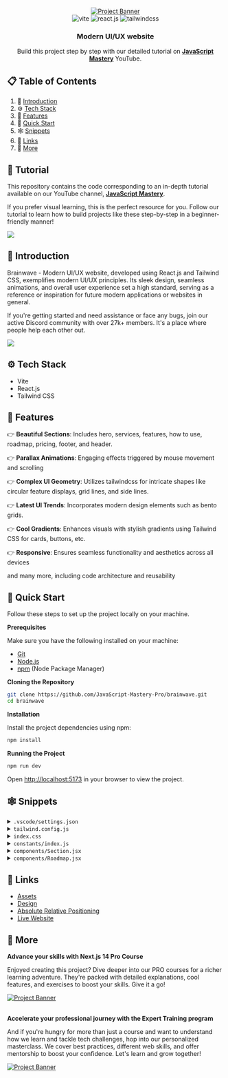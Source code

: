 <div align="center">
  <br />
    <a href="https://youtu.be/B91wc5dCEBA" target="_blank">
      <img src="https://i.ibb.co/Kqdv8j1/Image-from.png" alt="Project Banner">
    </a>
  <br />

  <div>
    <img src="https://img.shields.io/badge/-Vite-black?style=for-the-badge&logoColor=white&logo=vite&color=646CFF" alt="vite" />
    <img src="https://img.shields.io/badge/-React_JS-black?style=for-the-badge&logoColor=white&logo=react&color=61DAFB" alt="react.js" />
    <img src="https://img.shields.io/badge/-Tailwind_CSS-black?style=for-the-badge&logoColor=white&logo=tailwindcss&color=06B6D4" alt="tailwindcss" />
  </div>

  <h3 align="center">Modern UI/UX website</h3>

   <div align="center">
     Build this project step by step with our detailed tutorial on <a href="https://www.youtube.com/@javascriptmastery/videos" target="_blank"><b>JavaScript Mastery</b></a> YouTube.
    </div>
</div>

## 📋 <a name="table">Table of Contents</a>

1. 🤖 [Introduction](#introduction)
2. ⚙️ [Tech Stack](#tech-stack)
3. 🔋 [Features](#features)
4. 🤸 [Quick Start](#quick-start)
5. 🕸️ [Snippets](#snippets)
6. 🔗 [Links](#links)
7. 🚀 [More](#more)

## 🚨 Tutorial

This repository contains the code corresponding to an in-depth tutorial available on our YouTube channel, <a href="https://www.youtube.com/@javascriptmastery/videos" target="_blank"><b>JavaScript Mastery</b></a>.

If you prefer visual learning, this is the perfect resource for you. Follow our tutorial to learn how to build projects like these step-by-step in a beginner-friendly manner!

<a href="https://youtu.be/B91wc5dCEBA" target="_blank"><img src="https://github.com/sujatagunale/EasyRead/assets/151519281/1736fca5-a031-4854-8c09-bc110e3bc16d" /></a>

## <a name="introduction">🤖 Introduction</a>

Brainwave - Modern UI/UX website, developed using React.js and Tailwind CSS, exemplifies modern UI/UX principles. Its sleek design, seamless animations, and overall user experience set a high standard, serving as a reference or inspiration for future modern applications or websites in general.

If you're getting started and need assistance or face any bugs, join our active Discord community with over 27k+ members. It's a place where people help each other out.

<a href="https://discord.com/invite/n6EdbFJ" target="_blank"><img src="https://github.com/sujatagunale/EasyRead/assets/151519281/618f4872-1e10-42da-8213-1d69e486d02e" /></a>

## <a name="tech-stack">⚙️ Tech Stack</a>

-   Vite
-   React.js
-   Tailwind CSS

## <a name="features">🔋 Features</a>

👉 **Beautiful Sections**: Includes hero, services, features, how to use, roadmap, pricing, footer, and header.

👉 **Parallax Animations**: Engaging effects triggered by mouse movement and scrolling

👉 **Complex UI Geometry**: Utilizes tailwindcss for intricate shapes like circular feature displays, grid lines, and side lines.

👉 **Latest UI Trends**: Incorporates modern design elements such as bento grids.

👉 **Cool Gradients**: Enhances visuals with stylish gradients using Tailwind CSS for cards, buttons, etc.

👉 **Responsive**: Ensures seamless functionality and aesthetics across all devices

and many more, including code architecture and reusability

## <a name="quick-start">🤸 Quick Start</a>

Follow these steps to set up the project locally on your machine.

**Prerequisites**

Make sure you have the following installed on your machine:

-   [Git](https://git-scm.com/)
-   [Node.js](https://nodejs.org/en)
-   [npm](https://www.npmjs.com/) (Node Package Manager)

**Cloning the Repository**

```bash
git clone https://github.com/JavaScript-Mastery-Pro/brainwave.git
cd brainwave
```

**Installation**

Install the project dependencies using npm:

```bash
npm install
```

**Running the Project**

```bash
npm run dev
```

Open [http://localhost:5173](http://localhost:5173) in your browser to view the project.

## <a name="snippets">🕸️ Snippets</a>

<details>
<summary><code>.vscode/settings.json</code></summary>

```json
{
    "editor.defaultFormatter": "esbenp.prettier-vscode",
    "editor.formatOnSave": true,
    "editor.codeActionsOnSave": {
        "source.fixAll.eslint": "explicit",
        "source.addMissingImports": "explicit"
    },
    "prettier.tabWidth": 2,
    "prettier.useTabs": false,
    "prettier.semi": true,
    "prettier.singleQuote": false,
    "prettier.jsxSingleQuote": false,
    "prettier.trailingComma": "es5",
    "prettier.arrowParens": "always",
    "[javascriptreact]": {
        "editor.defaultFormatter": "esbenp.prettier-vscode"
    },
    "[css]": {
        "editor.defaultFormatter": "vscode.css-language-features"
    },
    "[svg]": {
        "editor.defaultFormatter": "jock.svg"
    }
}
```

</details>

<details>
<summary><code>tailwind.config.js</code></summary>

```javascript
/** @type {import('tailwindcss').Config} */
import { fontFamily } from "tailwindcss/defaultTheme";
import plugin from "tailwindcss/plugin";

export default {
    content: [
        "./index.html",
        "./src/**/*.{js,ts,jsx,tsx}",
        "./public/assets/**/*.{js,ts,jsx,tsx}",
    ],
    theme: {
        extend: {
            colors: {
                color: {
                    1: "#AC6AFF",
                    2: "#FFC876",
                    3: "#FF776F",
                    4: "#7ADB78",
                    5: "#858DFF",
                    6: "#FF98E2",
                },
                stroke: {
                    1: "#26242C",
                },
                n: {
                    1: "#FFFFFF",
                    2: "#CAC6DD",
                    3: "#ADA8C3",
                    4: "#757185",
                    5: "#3F3A52",
                    6: "#252134",
                    7: "#15131D",
                    8: "#0E0C15",
                    9: "#474060",
                    10: "#43435C",
                    11: "#1B1B2E",
                    12: "#2E2A41",
                    13: "#6C7275",
                },
            },
            fontFamily: {
                sans: ["var(--font-sora)", ...fontFamily.sans],
                code: "var(--font-code)",
                grotesk: "var(--font-grotesk)",
            },
            letterSpacing: {
                tagline: ".15em",
            },
            spacing: {
                0.25: "0.0625rem",
                7.5: "1.875rem",
                15: "3.75rem",
            },
            opacity: {
                15: ".15",
            },
            transitionDuration: {
                DEFAULT: "200ms",
            },
            transitionTimingFunction: {
                DEFAULT: "linear",
            },
            zIndex: {
                1: "1",
                2: "2",
                3: "3",
                4: "4",
                5: "5",
            },
            borderWidth: {
                DEFAULT: "0.0625rem",
            },
            backgroundImage: {
                "radial-gradient": "radial-gradient(var(--tw-gradient-stops))",
                "conic-gradient":
                    "conic-gradient(from 225deg, #FFC876, #79FFF7, #9F53FF, #FF98E2, #FFC876)",
                "benefit-card-1": "url(assets/benefits/card-1.svg)",
                "benefit-card-2": "url(assets/benefits/card-2.svg)",
                "benefit-card-3": "url(assets/benefits/card-3.svg)",
                "benefit-card-4": "url(assets/benefits/card-4.svg)",
                "benefit-card-5": "url(assets/benefits/card-5.svg)",
                "benefit-card-6": "url(assets/benefits/card-6.svg)",
            },
        },
    },
    plugins: [
        plugin(function ({ addBase, addComponents, addUtilities }) {
            addBase({});
            addComponents({
                ".container": {
                    "@apply max-w-[77.5rem] mx-auto px-5 md:px-10 lg:px-15 xl:max-w-[87.5rem]":
                        {},
                },
                ".h1": {
                    "@apply font-semibold text-[2.5rem] leading-[3.25rem] md:text-[2.75rem] md:leading-[3.75rem] lg:text-[3.25rem] lg:leading-[4.0625rem] xl:text-[3.75rem] xl:leading-[4.5rem]":
                        {},
                },
                ".h2": {
                    "@apply text-[1.75rem] leading-[2.5rem] md:text-[2rem] md:leading-[2.5rem] lg:text-[2.5rem] lg:leading-[3.5rem] xl:text-[3rem] xl:leading-tight":
                        {},
                },
                ".h3": {
                    "@apply text-[2rem] leading-normal md:text-[2.5rem]": {},
                },
                ".h4": {
                    "@apply text-[2rem] leading-normal": {},
                },
                ".h5": {
                    "@apply text-2xl leading-normal": {},
                },
                ".h6": {
                    "@apply font-semibold text-lg leading-8": {},
                },
                ".body-1": {
                    "@apply text-[0.875rem] leading-[1.5rem] md:text-[1rem] md:leading-[1.75rem] lg:text-[1.25rem] lg:leading-8":
                        {},
                },
                ".body-2": {
                    "@apply font-light text-[0.875rem] leading-6 md:text-base":
                        {},
                },
                ".caption": {
                    "@apply text-sm": {},
                },
                ".tagline": {
                    "@apply font-grotesk font-light text-xs tracking-tagline uppercase":
                        {},
                },
                ".quote": {
                    "@apply font-code text-lg leading-normal": {},
                },
                ".button": {
                    "@apply font-code text-xs font-bold uppercase tracking-wider":
                        {},
                },
            });
            addUtilities({
                ".tap-highlight-color": {
                    "-webkit-tap-highlight-color": "rgba(0, 0, 0, 0)",
                },
            });
        }),
    ],
};
```

</details>

<details>
<summary><code>index.css</code></summary>

```css
@import url("https://fonts.googleapis.com/css2?family=Sora:wght@300;400;600&display=swap");
@import url("https://fonts.googleapis.com/css2?family=Source+Code+Pro:wght@400;600;700&display=swap");
@import url("https://fonts.googleapis.com/css2?family=Space+Grotesk:wght@300&display=swap");

@tailwind base;
@tailwind components;
@tailwind utilities;

:root {
    --font-sora: "Sora", sans-serif;
    --font-code: "Source Code Pro", monospace;
    --font-grotesk: "Space Grotesk", sans-serif;
}

* {
    scroll-behavior: smooth;
}

@layer base {
    body {
        @apply font-sans bg-n-8 text-n-1 text-base;
    }
}

.rotate-45 {
    @apply rotate-[45deg];
}

.rotate-90 {
    @apply rotate-[90deg];
}

.rotate-135 {
    @apply rotate-[135deg];
}

.rotate-180 {
    @apply rotate-[180deg];
}

.rotate-225 {
    @apply rotate-[225deg];
}

.rotate-270 {
    @apply rotate-[270deg];
}

.rotate-315 {
    @apply rotate-[315deg];
}

.rotate-360 {
    @apply rotate-[360deg];
}

.-rotate-45 {
    @apply rotate-[-45deg];
}

.-rotate-90 {
    @apply rotate-[-90deg];
}

.-rotate-135 {
    @apply rotate-[-135deg];
}

.-rotate-180 {
    @apply rotate-[-180deg];
}

.-rotate-225 {
    @apply rotate-[-225deg];
}

.-rotate-270 {
    @apply rotate-[-270deg];
}

.-rotate-315 {
    @apply rotate-[-315deg];
}

.-rotate-360 {
    @apply rotate-[-360deg];
}
```

</details>

<details>
<summary><code>constants/index.js</code></summary>

```javascript
import {
    benefitIcon1,
    benefitIcon2,
    benefitIcon3,
    benefitIcon4,
    benefitImage2,
    chromecast,
    disc02,
    discord,
    discordBlack,
    facebook,
    figma,
    file02,
    framer,
    homeSmile,
    instagram,
    notification2,
    notification3,
    notification4,
    notion,
    photoshop,
    plusSquare,
    protopie,
    raindrop,
    recording01,
    recording03,
    roadmap1,
    roadmap2,
    roadmap3,
    roadmap4,
    searchMd,
    slack,
    sliders04,
    telegram,
    twitter,
    yourlogo,
} from "../../public/assets";

export const navigation = [
    {
        id: "0",
        title: "Features",
        url: "#features",
    },
    {
        id: "1",
        title: "Pricing",
        url: "#pricing",
    },
    {
        id: "2",
        title: "How to use",
        url: "#how-to-use",
    },
    {
        id: "3",
        title: "Roadmap",
        url: "#roadmap",
    },
    {
        id: "4",
        title: "New account",
        url: "#signup",
        onlyMobile: true,
    },
    {
        id: "5",
        title: "Get In Touch",
        url: "#login",
        onlyMobile: true,
    },
];

export const heroIcons = [homeSmile, file02, searchMd, plusSquare];

export const notificationImages = [notification4, notification3, notification2];

export const companyLogos = [yourlogo, yourlogo, yourlogo, yourlogo, yourlogo];

export const brainwaveServices = [
    "Photo generating",
    "Photo enhance",
    "Seamless Integration",
];

export const brainwaveServicesIcons = [
    recording03,
    recording01,
    disc02,
    chromecast,
    sliders04,
];

export const roadmap = [
    {
        id: "0",
        title: "Voice recognition",
        text: "Enable the chatbot to understand and respond to voice commands, making it easier for users to interact with the app hands-free.",
        date: "May 2023",
        status: "done",
        imageUrl: roadmap1,
        colorful: true,
    },
    {
        id: "1",
        title: "Gamification",
        text: "Add game-like elements, such as badges or leaderboards, to incentivize users to engage with the chatbot more frequently.",
        date: "May 2023",
        status: "progress",
        imageUrl: roadmap2,
    },
    {
        id: "2",
        title: "Chatbot customization",
        text: "Allow users to customize the chatbot's appearance and behavior, making it more engaging and fun to interact with.",
        date: "May 2023",
        status: "done",
        imageUrl: roadmap3,
    },
    {
        id: "3",
        title: "Integration with APIs",
        text: "Allow the chatbot to access external data sources, such as weather APIs or news APIs, to provide more relevant recommendations.",
        date: "May 2023",
        status: "progress",
        imageUrl: roadmap4,
    },
];

export const collabText =
    "With smart automation and top-notch security, it's the perfect solution for teams looking to work smarter.";

export const collabContent = [
    {
        id: "0",
        title: "Seamless Integration",
        text: collabText,
    },
    {
        id: "1",
        title: "Smart Automation",
    },
    {
        id: "2",
        title: "Top-notch Security",
    },
];

export const collabApps = [
    {
        id: "0",
        title: "Figma",
        icon: figma,
        width: 26,
        height: 36,
    },
    {
        id: "1",
        title: "Notion",
        icon: notion,
        width: 34,
        height: 36,
    },
    {
        id: "2",
        title: "Discord",
        icon: discord,
        width: 36,
        height: 28,
    },
    {
        id: "3",
        title: "Slack",
        icon: slack,
        width: 34,
        height: 35,
    },
    {
        id: "4",
        title: "Photoshop",
        icon: photoshop,
        width: 34,
        height: 34,
    },
    {
        id: "5",
        title: "Protopie",
        icon: protopie,
        width: 34,
        height: 34,
    },
    {
        id: "6",
        title: "Framer",
        icon: framer,
        width: 26,
        height: 34,
    },
    {
        id: "7",
        title: "Raindrop",
        icon: raindrop,
        width: 38,
        height: 32,
    },
];

export const pricing = [
    {
        id: "0",
        title: "Basic",
        description: "AI chatbot, personalized recommendations",
        price: "0",
        features: [
            "An AI chatbot that can understand your queries",
            "Personalized recommendations based on your preferences",
            "Ability to explore the app and its features without any cost",
        ],
    },
    {
        id: "1",
        title: "Premium",
        description:
            "Advanced AI chatbot, priority support, analytics dashboard",
        price: "9.99",
        features: [
            "An advanced AI chatbot that can understand complex queries",
            "An analytics dashboard to track your conversations",
            "Priority support to solve issues quickly",
        ],
    },
    {
        id: "2",
        title: "Enterprise",
        description: "Custom AI chatbot, advanced analytics, dedicated account",
        price: null,
        features: [
            "An AI chatbot that can understand your queries",
            "Personalized recommendations based on your preferences",
            "Ability to explore the app and its features without any cost",
        ],
    },
];

export const benefits = [
    {
        id: "0",
        title: "Ask anything",
        text: "Lets users quickly find answers to their questions without having to search through multiple sources.",
        backgroundUrl: "assets/benefits/card-1.svg",
        iconUrl: benefitIcon1,
        imageUrl: benefitImage2,
    },
    {
        id: "1",
        title: "Improve everyday",
        text: "The app uses natural language processing to understand user queries and provide accurate and relevant responses.",
        backgroundUrl: "assets/benefits/card-2.svg",
        iconUrl: benefitIcon2,
        imageUrl: benefitImage2,
        light: true,
    },
    {
        id: "2",
        title: "Connect everywhere",
        text: "Connect with the AI chatbot from anywhere, on any device, making it more accessible and convenient.",
        backgroundUrl: "assets/benefits/card-3.svg",
        iconUrl: benefitIcon3,
        imageUrl: benefitImage2,
    },
    {
        id: "3",
        title: "Fast responding",
        text: "Lets users quickly find answers to their questions without having to search through multiple sources.",
        backgroundUrl: "assets/benefits/card-4.svg",
        iconUrl: benefitIcon4,
        imageUrl: benefitImage2,
        light: true,
    },
    {
        id: "4",
        title: "Ask anything",
        text: "Lets users quickly find answers to their questions without having to search through multiple sources.",
        backgroundUrl: "assets/benefits/card-5.svg",
        iconUrl: benefitIcon1,
        imageUrl: benefitImage2,
    },
    {
        id: "5",
        title: "Improve everyday",
        text: "The app uses natural language processing to understand user queries and provide accurate and relevant responses.",
        backgroundUrl: "assets/benefits/card-6.svg",
        iconUrl: benefitIcon2,
        imageUrl: benefitImage2,
    },
];

export const socials = [
    {
        id: "0",
        title: "Discord",
        iconUrl: discordBlack,
        url: "#",
    },
    {
        id: "1",
        title: "Twitter",
        iconUrl: twitter,
        url: "#",
    },
    {
        id: "2",
        title: "Instagram",
        iconUrl: instagram,
        url: "#",
    },
    {
        id: "3",
        title: "Telegram",
        iconUrl: telegram,
        url: "#",
    },
    {
        id: "4",
        title: "Facebook",
        iconUrl: facebook,
        url: "#",
    },
];
```

</details>

<details>
<summary><code>components/Section.jsx</code></summary>

```javascript
import SectionSvg from "../../public/assets/svg/SectionSvg";

const Section = ({
    className,
    id,
    crosses,
    crossesOffset,
    customPaddings,
    children,
}) => (
    <div
        id={id}
        className={`relative 
    ${
        customPaddings ||
        `py-10 lg:py-16 xl:py-20 ${crosses ? "lg:py-32 xl:py-40" : ""}`
    } ${className || ""}`}
    >
        {children}

        <div className="hidden absolute top-0 left-5 w-0.25 h-full bg-stroke-1 pointer-events-none md:block lg:left-7.5 xl:left-10" />
        <div className="hidden absolute top-0 right-5 w-0.25 h-full bg-stroke-1 pointer-events-none md:block lg:right-7.5 xl:right-10" />

        {crosses && (
            <>
                <div
                    className={`hidden absolute top-0 left-7.5 right-7.5 h-0.25 bg-stroke-1 ${
                        crossesOffset && crossesOffset
                    } pointer-events-none lg:block xl:left-10 right-10`}
                />
                <SectionSvg crossesOffset={crossesOffset} />
            </>
        )}
    </div>
);

export default Section;
```

</details>

<details>
<summary><code>components/Roadmap.jsx</code></summary>

```javascript
import Button from "./Button";
import Heading from "./Heading";
import Section from "./Section";
import Tagline from "./TagLine";
import { roadmap } from "../constants";
import { check2, grid, loading1 } from "../../public/assets";
import { Gradient } from "./design/Roadmap";

const Roadmap = () => (
    <Section className="overflow-hidden" id="roadmap">
        <div className="container md:pb-10">
            <Heading tag="Ready to get started" title="What we’re working on" />

            <div className="relative grid gap-6 md:grid-cols-2 md:gap-4 md:pb-[7rem]">
                {roadmap.map((item) => {
                    const status =
                        item.status === "done" ? "Done" : "In progress";

                    return (
                        <div
                            className={`md:flex even:md:translate-y-[7rem] p-0.25 rounded-[2.5rem] ${
                                item.colorful ? "bg-conic-gradient" : "bg-n-6"
                            }`}
                            key={item.id}
                        >
                            <div className="relative p-8 bg-n-8 rounded-[2.4375rem] overflow-hidden xl:p-15">
                                <div className="absolute top-0 left-0 max-w-full">
                                    <img
                                        className="w-full"
                                        src={grid}
                                        width={550}
                                        height={550}
                                        alt="Grid"
                                    />
                                </div>
                                <div className="relative z-1">
                                    <div className="flex items-center justify-between max-w-[27rem] mb-8 md:mb-20">
                                        <Tagline>{item.date}</Tagline>

                                        <div className="flex items-center px-4 py-1 bg-n-1 rounded text-n-8">
                                            <img
                                                className="mr-2.5"
                                                src={
                                                    item.status === "done"
                                                        ? check2
                                                        : loading1
                                                }
                                                width={16}
                                                height={16}
                                                alt={status}
                                            />
                                            <div className="tagline">
                                                {status}
                                            </div>
                                        </div>
                                    </div>

                                    <div className="mb-10 -my-10 -mx-15">
                                        <img
                                            className="w-full"
                                            src={item.imageUrl}
                                            width={628}
                                            height={426}
                                            alt={item.title}
                                        />
                                    </div>
                                    <h4 className="h4 mb-4">{item.title}</h4>
                                    <p className="body-2 text-n-4">
                                        {item.text}
                                    </p>
                                </div>
                            </div>
                        </div>
                    );
                })}

                <Gradient />
            </div>

            <div className="flex justify-center mt-12 md:mt-15 xl:mt-20">
                <Button href="/roadmap">Our roadmap</Button>
            </div>
        </div>
    </Section>
);

export default Roadmap;
```

</details>

## <a name="links">🔗 Links</a>

-   [Assets](https://drive.google.com/file/d/1JKzwPl_hnpjIlNbwfjMagb4HosxnyXbf/view?usp=sharing)
-   [Design](https://drive.google.com/file/d/15WJMOchujvaQ7Kg9e0nGeGR7G7JOeX1K/view?usp=sharing)
-   [Absolute Relative Positioning](https://css-tricks.com/absolute-positioning-inside-relative-positioning/)
-   [Live Website](https://jsm-brainwave.com/)

## <a name="more">🚀 More</a>

**Advance your skills with Next.js 14 Pro Course**

Enjoyed creating this project? Dive deeper into our PRO courses for a richer learning adventure. They're packed with detailed explanations, cool features, and exercises to boost your skills. Give it a go!

<a href="https://jsmastery.pro/next14" target="_blank">
<img src="https://github.com/sujatagunale/EasyRead/assets/151519281/557837ce-f612-4530-ab24-189e75133c71" alt="Project Banner">
</a>

<br />
<br />

**Accelerate your professional journey with the Expert Training program**

And if you're hungry for more than just a course and want to understand how we learn and tackle tech challenges, hop into our personalized masterclass. We cover best practices, different web skills, and offer mentorship to boost your confidence. Let's learn and grow together!

<a href="https://www.jsmastery.pro/masterclass" target="_blank">
<img src="https://github.com/sujatagunale/EasyRead/assets/151519281/fed352ad-f27b-400d-9b8f-c7fe628acb84" alt="Project Banner">
</a>

#

